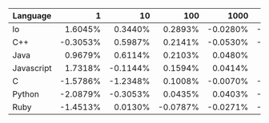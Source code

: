 | Language | 1 | 10 | 100 | 1000 | 10000 | 100000 |
| --- |  ---:| ---:| ---:| ---:| ---:| ---:|
| Io | 1.6045% | 0.3440% | 0.2893% | -0.0280% | -0.0152% | N.A. |
| C++ | -0.3053% | 0.5987% | 0.2141% | -0.0530% | -0.0006% | -0.0024% |
| Java | 0.9679% | 0.6114% | 0.2103% | 0.0480% | 0.0009% | 0.0040% |
| Javascript | 1.7318% | -0.1144% | 0.1594% | 0.0414% | 0.0071% | -0.0092% |
| C | -1.5786% | -1.2348% | 0.1008% | -0.0070% | -0.0258% | 0.0128% |
| Python | -2.0879% | -0.3053% | 0.0435% | 0.0403% | -0.0070% | 0.0022% |
| Ruby | -1.4513% | 0.0130% | -0.0787% | -0.0271% | -0.0050% | -0.0020% |
